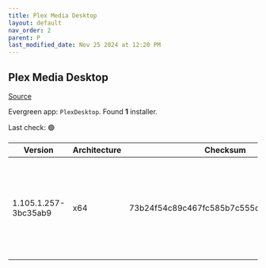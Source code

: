 ```yaml
---
title: Plex Media Desktop
layout: default
nav_order: 2
parent: P
last_modified_date: Nov 25 2024 at 12:20 PM
---
```


## Plex Media Desktop

[Source](https://www.plex.tv/media-server-downloads/)

Evergreen app: `PlexDesktop`. Found **1** installer.

Last check: 🟢

| Version              | Architecture | Checksum                                 | URI                                                                                                                                                                                                                  |
| -------------------- | ------------ | ---------------------------------------- | -------------------------------------------------------------------------------------------------------------------------------------------------------------------------------------------------------------------- |
| 1.105.1.257-3bc35ab9 | x64          | 73b24f54c89c467fc585b7c555dac81df7c8be47 | [https://downloads.plex.tv/plex-desktop/1.105.1.257-3bc35ab9/windows/Plex-1.105.1.257-3bc35ab9-x86_64.exe](https://downloads.plex.tv/plex-desktop/1.105.1.257-3bc35ab9/windows/Plex-1.105.1.257-3bc35ab9-x86_64.exe) |
